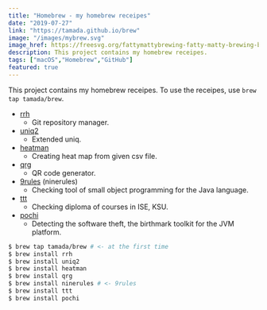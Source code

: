 ```yaml
---
title: "Homebrew - my homebrew receipes"
date: "2019-07-27"
link: "https://tamada.github.io/brew"
image: "/images/mybrew.svg"
image_href: https://freesvg.org/fattymattybrewing-fatty-matty-brewing-beer-mug-icon
description: This project contains my homebrew receipes.
tags: ["macOS","Homebrew","GitHub"]
featured: true
---
```


This project contains my homebrew receipes.
To use the receipes, use `brew tap tamada/brew`.

* [rrh](https://github.com/tamada/rrh)
    * Git repository manager.
* [uniq2](https://github.com/tamada/uniq2)
    * Extended uniq.
* [heatman](https://github.com/tamada/goheatman)
    * Creating heat map from given csv file.
* [qrg](https://github.com/tamada/qrg)
    * QR code generator.
* [9rules](https://github.com/tamada/9rules) (ninerules)
    * Checking tool of small object programming for the Java language.
* [ttt](https://github.com/tamada/ttt)
    * Checking diploma of courses in ISE, KSU.
* [pochi](https://github.com/tamada/pochi)
    * Detecting the software theft, the birthmark toolkit for the JVM platform.


```sh
$ brew tap tamada/brew # <- at the first time
$ brew install rrh
$ brew install uniq2
$ brew install heatman
$ brew install qrg
$ brew install ninerules # <- 9rules
$ brew install ttt
$ brew install pochi
```

